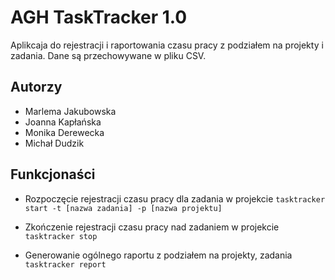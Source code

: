 # AGH TaskTracker 1.0

Aplikcaja do rejestracji i raportowania czasu pracy z podziałem na projekty i zadania. Dane są przechowywane w pliku CSV.





## Autorzy

- Marlema Jakubowska
- Joanna Kapłańska
- Monika Derewecka
- Michał Dudzik





## Funkcjonaści

- Rozpoczęcie rejestracji czasu pracy dla zadania w projekcie
  `tasktracker start -t [nazwa zadania] -p [nazwa projektu]`

- Zkończenie rejestracji czasu pracy nad zadaniem w projekcie
  `tasktracker stop`

- Generowanie ogólnego raportu z podziałem na projekty, zadania
`tasktracker report`
